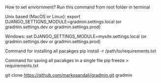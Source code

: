 How to set enviornment?
Run this command from root folder in terminal

Unix based (MacOS or Linux):
export DJANGO_SETTIGNS_MODULE=gradmin.settings.local (or gradmin.settings.dev or gradmin.settings.prod)

Windows:
set DJANGO_SETTINGS_MODULE=mysite.settings.local (or gradmin.settings.dev or gradmin.settings.prod)


Command for installing all pacakges 
pip install -r /path/to/requirements.txt

Command for saving all pacakges in a single file
pip freeze > requirements.txt

git clone https://github.com/markosandalj/gradmin.git gradmin